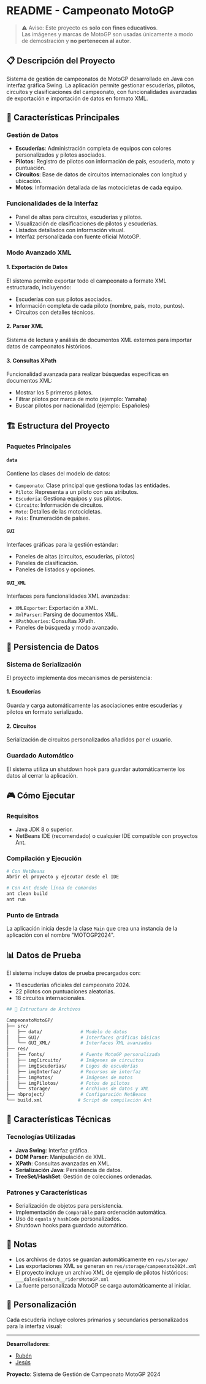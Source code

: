 # README - Campeonato MotoGP

> ⚠️ Aviso: Este proyecto es **solo con fines educativos**.  
> Las imágenes y marcas de MotoGP son usadas únicamente a modo de demostración y **no pertenecen al autor**.

## 📋 Descripción del Proyecto

Sistema de gestión de campeonatos de MotoGP desarrollado en Java con interfaz gráfica Swing. La aplicación permite gestionar escuderías, pilotos, circuitos y clasificaciones del campeonato, con funcionalidades avanzadas de exportación e importación de datos en formato XML.

## 🚀 Características Principales

### Gestión de Datos
- **Escuderías**: Administración completa de equipos con colores personalizados y pilotos asociados.
- **Pilotos**: Registro de pilotos con información de país, escudería, moto y puntuación.
- **Circuitos**: Base de datos de circuitos internacionales con longitud y ubicación.
- **Motos**: Información detallada de las motocicletas de cada equipo.

### Funcionalidades de la Interfaz
- Panel de altas para circuitos, escuderías y pilotos.
- Visualización de clasificaciones de pilotos y escuderías.
- Listados detallados con información visual.
- Interfaz personalizada con fuente oficial MotoGP.

### Modo Avanzado XML

#### 1. **Exportación de Datos**
El sistema permite exportar todo el campeonato a formato XML estructurado, incluyendo:
- Escuderías con sus pilotos asociados.
- Información completa de cada piloto (nombre, país, moto, puntos).
- Circuitos con detalles técnicos. 

#### 2. **Parser XML**
Sistema de lectura y análisis de documentos XML externos para importar datos de campeonatos históricos. 

#### 3. **Consultas XPath**
Funcionalidad avanzada para realizar búsquedas específicas en documentos XML:
- Mostrar los 5 primeros pilotos.
- Filtrar pilotos por marca de moto (ejemplo: Yamaha)
- Buscar pilotos por nacionalidad (ejemplo: Españoles) 

## 🏗️ Estructura del Proyecto

### Paquetes Principales

#### `data`
Contiene las clases del modelo de datos:
- `Campeonato`: Clase principal que gestiona todas las entidades.
- `Piloto`: Representa a un piloto con sus atributos.
- `Escuderia`: Gestiona equipos y sus pilotos.
- `Circuito`: Información de circuitos.
- `Moto`: Detalles de las motocicletas.
- `Pais`: Enumeración de países.

#### `GUI`
Interfaces gráficas para la gestión estándar:
- Paneles de altas (circuitos, escuderías, pilotos)
- Paneles de clasificación.
- Paneles de listados y opciones.

#### `GUI_XML`
Interfaces para funcionalidades XML avanzadas:
- `XMLExporter`: Exportación a XML.
- `XmlParser`: Parsing de documentos XML.
- `XPathQueries`: Consultas XPath.
- Paneles de búsqueda y modo avanzado.

## 💾 Persistencia de Datos

### Sistema de Serialización
El proyecto implementa dos mecanismos de persistencia:

#### 1. **Escuderías**
Guarda y carga automáticamente las asociaciones entre escuderías y pilotos en formato serializado. 

#### 2. **Circuitos**
Serialización de circuitos personalizados añadidos por el usuario. 

### Guardado Automático
El sistema utiliza un shutdown hook para guardar automáticamente los datos al cerrar la aplicación.

## 🎮 Cómo Ejecutar

### Requisitos
- Java JDK 8 o superior.
- NetBeans IDE (recomendado) o cualquier IDE compatible con proyectos Ant.

### Compilación y Ejecución
```bash
# Con NetBeans
Abrir el proyecto y ejecutar desde el IDE

# Con Ant desde línea de comandos
ant clean build
ant run
``` 

### Punto de Entrada
La aplicación inicia desde la clase `Main` que crea una instancia de la aplicación con el nombre "MOTOGP2024". 

## 📊 Datos de Prueba

El sistema incluye datos de prueba precargados con:
- 11 escuderías oficiales del campeonato 2024.
- 22 pilotos con puntuaciones aleatorias.
- 18 circuitos internacionales. 

```bash
## 📁 Estructura de Archivos

CampeonatoMotoGP/
├── src/
│   ├── data/              # Modelo de datos
│   ├── GUI/               # Interfaces gráficas básicas
│   └── GUI_XML/           # Interfaces XML avanzadas
├── res/
│   ├── fonts/             # Fuente MotoGP personalizada
│   ├── imgCircuito/       # Imágenes de circuitos
│   ├── imgEscuderias/     # Logos de escuderías
│   ├── imgInterfaz/       # Recursos de interfaz
│   ├── imgMotos/          # Imágenes de motos
│   ├── imgPilotos/        # Fotos de pilotos
│   └── storage/           # Archivos de datos y XML
├── nbproject/             # Configuración NetBeans
└── build.xml             # Script de compilación Ant
```

## 🔧 Características Técnicas

### Tecnologías Utilizadas
- **Java Swing**: Interfaz gráfica.
- **DOM Parser**: Manipulación de XML.
- **XPath**: Consultas avanzadas en XML.
- **Serialización Java**: Persistencia de datos.
- **TreeSet/HashSet**: Gestión de colecciones ordenadas.

### Patrones y Características
- Serialización de objetos para persistencia.
- Implementación de `Comparable` para ordenación automática.
- Uso de `equals` y `hashCode` personalizados.
- Shutdown hooks para guardado automático.

## 📝 Notas

- Los archivos de datos se guardan automáticamente en `res/storage/`
- Las exportaciones XML se generan en `res/storage/campeonato2024.xml`
- El proyecto incluye un archivo XML de ejemplo de pilotos históricos: `___dalesEsteArch__ridersMotoGP.xml`
- La fuente personalizada MotoGP se carga automáticamente al iniciar.

## 🎨 Personalización

Cada escudería incluye colores primarios y secundarios personalizados para la interfaz visual:

---

**Desarrolladores**: 
 - [Rubén](https://github.com/rubenhs9)
 - [Jesús](https://github.com/LightnigFast)

**Proyecto**: Sistema de Gestión de Campeonato MotoGP 2024

